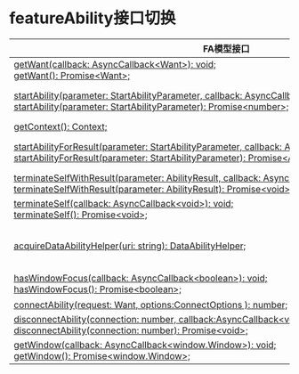 # featureAbility接口切换


  | FA模型接口 | Stage模型接口对应d.ts文件 | Stage模型对应接口 | 
| -------- | -------- | -------- |
| [getWant(callback:&nbsp;AsyncCallback&lt;Want&gt;):&nbsp;void;](../reference/apis/js-apis-featureAbility.md#featureabilitygetwant)<br/>[getWant():&nbsp;Promise&lt;Want&gt;;](../reference/apis/js-apis-featureAbility.md#featureabilitygetwant-1) | \@ohos.app.ability.UIAbility.d.ts | [launchWant:&nbsp;Want;](../reference/apis/js-apis-application-ability.md#属性) | 
| [startAbility(parameter:&nbsp;StartAbilityParameter,&nbsp;callback:&nbsp;AsyncCallback&lt;number&gt;):&nbsp;void;](../reference/apis/js-apis-featureAbility.md#featureabilitystartability)<br/>[startAbility(parameter:&nbsp;StartAbilityParameter):&nbsp;Promise&lt;number&gt;;](../reference/apis/js-apis-featureAbility.md#featureabilitystartability-1) | application\UIAbilityContext.d.ts | [startAbility(want:&nbsp;Want,&nbsp;callback:&nbsp;AsyncCallback&lt;void&gt;):&nbsp;void;](../reference/apis/js-apis-ability-context.md#abilitycontextstartability)<br/>[startAbility(want:&nbsp;Want,&nbsp;options:&nbsp;StartOptions,&nbsp;callback:&nbsp;AsyncCallback&lt;void&gt;):&nbsp;void;](../reference/apis/js-apis-ability-context.md#abilitycontextstartability-1)<br/>[startAbility(want:&nbsp;Want,&nbsp;options?:&nbsp;StartOptions):&nbsp;Promise&lt;void&gt;;](../reference/apis/js-apis-ability-context.md#abilitycontextstartability-2) |
| [getContext():&nbsp;Context;](../reference/apis/js-apis-featureAbility.md#featureabilitygetcontext) | \@ohos.app.ability.UIAbility.d.ts | [context:&nbsp;UIAbilityContext;](../reference/apis/js-apis-application-ability.md#属性) |
| [startAbilityForResult(parameter:&nbsp;StartAbilityParameter,&nbsp;callback:&nbsp;AsyncCallback&lt;AbilityResult&gt;):&nbsp;void;](../reference/apis/js-apis-featureAbility.md#featureabilitystartabilityforresult7)<br/>[startAbilityForResult(parameter:&nbsp;StartAbilityParameter):&nbsp;Promise&lt;AbilityResult&gt;;](../reference/apis/js-apis-featureAbility.md#featureabilitystartabilityforresult7-1) | application\UIAbilityContext.d.ts | [startAbilityForResult(want:&nbsp;Want,&nbsp;callback:&nbsp;AsyncCallback&lt;AbilityResult&gt;):&nbsp;void;](../reference/apis/js-apis-ability-context.md#abilitycontextstartabilityforresult)<br/>[startAbilityForResult(want:&nbsp;Want,&nbsp;options:&nbsp;StartOptions,&nbsp;callback:&nbsp;AsyncCallback&lt;AbilityResult&gt;):&nbsp;void;](../reference/apis/js-apis-ability-context.md#abilitycontextstartabilityforresult-1)<br/>[startAbilityForResult(want:&nbsp;Want,&nbsp;options?:&nbsp;StartOptions):&nbsp;Promise&lt;AbilityResult&gt;;](../reference/apis/js-apis-ability-context.md#abilitycontextstartabilityforresult-2) |
| [terminateSelfWithResult(parameter:&nbsp;AbilityResult,&nbsp;callback:&nbsp;AsyncCallback&lt;void&gt;):&nbsp;void;](../reference/apis/js-apis-featureAbility.md#featureabilityterminateselfwithresult7)<br/>[terminateSelfWithResult(parameter:&nbsp;AbilityResult):&nbsp;Promise&lt;void&gt;;](../reference/apis/js-apis-featureAbility.md#featureabilityterminateselfwithresult7-1) | application\UIAbilityContext.d.ts | [terminateSelfWithResult(parameter:&nbsp;AbilityResult,&nbsp;callback:&nbsp;AsyncCallback&lt;void&gt;):&nbsp;void;](../reference/apis/js-apis-ability-context.md#abilitycontextterminateselfwithresult)<br/>[terminateSelfWithResult(parameter:&nbsp;AbilityResult):&nbsp;Promise&lt;void&gt;;](../reference/apis/js-apis-ability-context.md#abilitycontextterminateselfwithresult-1) |
| [terminateSelf(callback:&nbsp;AsyncCallback&lt;void&gt;):&nbsp;void;](../reference/apis/js-apis-featureAbility.md#featureabilityterminateself7)<br/>[terminateSelf():&nbsp;Promise&lt;void&gt;;](../reference/apis/js-apis-featureAbility.md#featureabilityterminateself7-1) | application\UIAbilityContext.d.ts | [terminateSelf(callback:&nbsp;AsyncCallback&lt;void&gt;):&nbsp;void;](../reference/apis/js-apis-ability-context.md#abilitycontextterminateself)<br/>[terminateSelf():&nbsp;Promise&lt;void&gt;;](../reference/apis/js-apis-ability-context.md#abilitycontextterminateself-1) |
| [acquireDataAbilityHelper(uri:&nbsp;string):&nbsp;DataAbilityHelper;](../reference/apis/js-apis-featureAbility.md#featureabilityacquiredataabilityhelper7) | \@ohos.data.dataShare.d.ts<br/>\@ohos.data.fileAccess.d.ts | [createDataShareHelper(context:&nbsp;Context,&nbsp;uri:&nbsp;string,&nbsp;callback:&nbsp;AsyncCallback&lt;DataShareHelper&gt;):&nbsp;void;](../reference/apis/js-apis-data-dataShare.md#datasharecreatedatasharehelper)<br/>[createDataShareHelper(context:&nbsp;Context,&nbsp;uri:&nbsp;string):&nbsp;Promise&lt;DataShareHelper&gt;;](../reference/apis/js-apis-data-dataShare.md#datasharecreatedatasharehelper-1)<br/>[createFileAccessHelper(context:&nbsp;Context):&nbsp;FileAccessHelper;](../reference/apis/js-apis-fileAccess.md#fileaccesscreatefileaccesshelper-1)<br/>[createFileAccessHelper(context:&nbsp;Context,&nbsp;wants:&nbsp;Array&lt;Want&gt;):&nbsp;FileAccessHelper;](../reference/apis/js-apis-fileAccess.md#fileaccesscreatefileaccesshelper) |
| [hasWindowFocus(callback:&nbsp;AsyncCallback&lt;boolean&gt;):&nbsp;void;](../reference/apis/js-apis-featureAbility.md#featureabilityhaswindowfocus7)<br/>[hasWindowFocus():&nbsp;Promise&lt;boolean&gt;;](../reference/apis/js-apis-featureAbility.md#featureabilityhaswindowfocus7-1) | \@ohos.window.d.ts | [on(eventType:&nbsp;'windowStageEvent',&nbsp;callback:&nbsp;Callback&lt;WindowStageEventType&gt;):&nbsp;void;](../reference/apis/js-apis-window.md#onwindowstageevent9)<br/>监听[Active](../reference/apis/js-apis-window.md#windowstageeventtype9)获焦状态 |
| [connectAbility(request:&nbsp;Want,&nbsp;options:ConnectOptions&nbsp;):&nbsp;number;](../reference/apis/js-apis-featureAbility.md#featureabilityconnectability7) | application\UIAbilityContext.d.ts | [connectServiceExtensionAbility(want:&nbsp;Want,&nbsp;options:&nbsp;ConnectOptions):&nbsp;number;](../reference/apis/js-apis-ability-context.md#abilitycontextconnectserviceextensionability) |
| [disconnectAbility(connection:&nbsp;number,&nbsp;callback:AsyncCallback&lt;void&gt;):&nbsp;void;](../reference/apis/js-apis-featureAbility.md#featureabilitydisconnectability7)<br/>[disconnectAbility(connection:&nbsp;number):&nbsp;Promise&lt;void&gt;;](../reference/apis/js-apis-featureAbility.md#featureabilitydisconnectability7-1) | application\UIAbilityContext.d.ts | [disconnectAbility(connection:&nbsp;number,&nbsp;callback:AsyncCallback&lt;void&gt;):&nbsp;void;](../reference/apis/js-apis-ability-context.md#abilitycontextdisconnectserviceextensionability-1)<br/>[disconnectAbility(connection:&nbsp;number):&nbsp;Promise&lt;void&gt;;](../reference/apis/js-apis-ability-context.md#abilitycontextdisconnectserviceextensionability) |
| [getWindow(callback:&nbsp;AsyncCallback&lt;window.Window&gt;):&nbsp;void;](../reference/apis/js-apis-featureAbility.md#featureabilitygetwindow7)<br/>[getWindow():&nbsp;Promise&lt;window.Window&gt;;](../reference/apis/js-apis-featureAbility.md#featureabilitygetwindow7-1) | \@ohos.window.d.ts | [getLastWindow(ctx:&nbsp;BaseContext,&nbsp;callback:&nbsp;AsyncCallback&lt;Window&gt;):&nbsp;void;](../reference/apis/js-apis-window.md#windowgetlastwindow9)<br/>[getLastWindow(ctx:&nbsp;BaseContext):&nbsp;Promise&lt;Window&gt;;](../reference/apis/js-apis-window.md#windowgetlastwindow9-1) |
